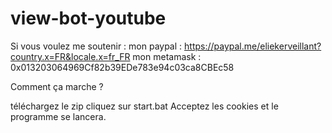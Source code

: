 # view-bot-youtube
Si vous voulez me soutenir :
mon paypal : https://paypal.me/eliekerveillant?country.x=FR&locale.x=fr_FR
mon metamask : 0x013203064969Cf82b39EDe783e94c03ca8CBEc58

Comment ça marche ?

téléchargez le zip
cliquez sur start.bat
Acceptez les cookies et le programme se lancera.
